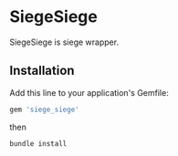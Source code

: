 # SiegeSiege

SiegeSiege is siege wrapper.

## Installation

Add this line to your application's Gemfile:

```ruby
gem 'siege_siege'
```
then

```bash
bundle install
```

